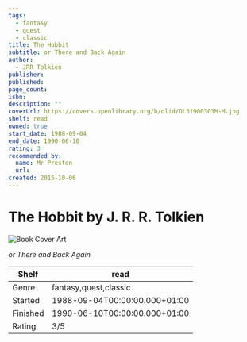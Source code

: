 ```yaml
---
tags:
  - fantasy
  - quest
  - classic
title: The Hobbit
subtitle: or There and Back Again
author:
  - JRR Tolkien
publisher:
published:
page_count:
isbn:
description: ""
coverUrl: https://covers.openlibrary.org/b/olid/OL31900303M-M.jpg
shelf: read
owned: true
start_date: 1988-09-04
end_date: 1990-06-10
rating: 3
recommended_by:
  name: Mr Preston
  url:
created: 2015-10-06
---
```


# The Hobbit by J. R. R. Tolkien

![Book Cover Art](https://covers.openlibrary.org/b/olid/OL31900303M-M.jpg)

_or There and Back Again_

| Shelf | read |
| --- | --- |
| Genre | fantasy,quest,classic |
| Started | 1988-09-04T00:00:00.000+01:00 |
| Finished | 1990-06-10T00:00:00.000+01:00 |
| Rating | 3/5 |
